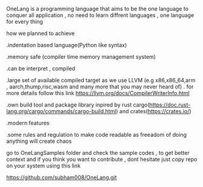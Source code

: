 OneLang is a programming language that aims to be the one language to conquer all  application , no need to learn diffrent languages , one language for every thing 

how we planned to achieve

   .indentation based language(Python like syntax)

   .memory safe (compiler time memory management system)

   .can be interpret , compiled

   .large set of  available compiled target as we use LLVM (e.g x86,x86_64,arm , aarch,thump,risc,wasm and many more that you may never heard of) .  for more details follow this link https://llvm.org/docs/CompilerWriterInfo.html

   .own build tool and package library inpired by rust cargo(https://doc.rust-lang.org/cargo/commands/cargo-build.html) and crates(https://crates.io/)
   

   .modern features

   .some rules and regulation to make code readable as freeadom of doing anything will create chaos


go to OneLangSamples folder and check the sample codes , to get better context and if you  think you want to contribute , dont hesitate just copy repo on your system  using this link 

https://github.com/subham008/OneLang.git
